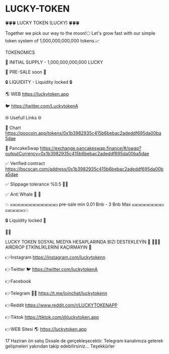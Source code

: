 # LUCKY-TOKEN

🍀🍀🍀 LUCKY TOKEN (LUCKY) 🍀🍀🍀

Together we pick our way to the moon!🌕
Let's grow fast with our simple token system of 1,000,000,000,000 tokens.📈


 TOKENOMICS 
 

🍻 INITIAL SUPPLY - 1,000,000,000,000 LUCKY

🚀 PRE-SALE soon 📅

🔒 LIQUIDITY - Liquidity locked 🔒 

🌎 WEB https://luckytoken.app

🐦  https://twitter.com/LuckytokenA


🌐 Usefull Links 🌐

💩 Chart
https://poocoin.app/tokens/0x1b3982935c415b6bebac2adeddf695da00ba5dae

🥞 PancakeSwap
https://exchange.pancakeswap.finance/#/swap?outputCurrency=0x1b3982935c415b6bebac2adeddf695da00ba5dae

✅ Verified contract
https://bscscan.com/address/0x1b3982935c415b6bebac2adeddf695da00ba5dae

✅ Slippage tolerance %0.5 💪🏻

✅ Anti Whale 🛑 🐳 

 💥 💵💵💵💵💵💵💵💵💵💵💵💵
pre-sale min 0.01 Bnb - 3 Bnb Max
💵💵💵💵💵💵💵💵💵💵💵💵💵💥

🔒 Liquidity locked 💯 

📣📣

LUCKY TOKEN SOSYAL MEDYA HESAPLARINDA BIZI DESTEKLEYİN 🙏
💸📣🎁 AIRDROP ETKİNLİKLERİNİ KAÇIRMAYIN 🤑

👉İnstagram 
https://instagram.com/luckytokenn

👉Twitter 🐦
https://twitter.com/luckytokenA

👉Facebook 

👉Telegram 📣📣
https://t.me/joinchat/luckytokenn

👉Reddit
https://www.reddit.com/r/LUCKYTOKENAPP

👉Tiktok
https://tiktok.com/@luckytoken.app

👉WEB Sitesi
🌎 https://luckytoken.app

17 Haziran ön satış Dxsale de gerçekleşecektir. Telegram kanalımıza gelerek gelişmeleri yakından takip edebilirsiniz... Teşekkürler
